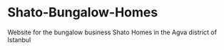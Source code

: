 # Shato-Bungalow-Homes
 Website for the bungalow business Shato Homes in the Agva district of Istanbul
